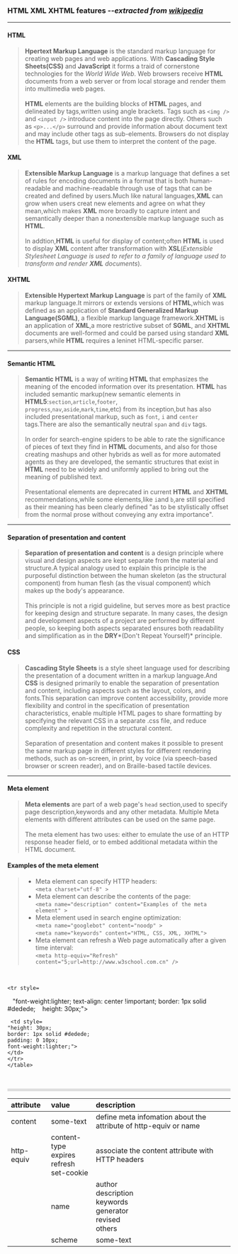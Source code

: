 ### HTML XML XHTML features *--extracted from [wikipedia](https://en.wikipedia.org/wiki/)*

---
#### HTML 
> **Hpertext Markup Language** is the standard markup language for creating web pages and web applications.
> With **Cascading Style Sheets(CSS)** and **JavaScript** it forms a traid of cornerstone technologies for the *World Wide Web*.
> Web browsers receive **HTML** documents from a web server or from local storage and render
> them into multimedia web pages. 
> <br/><br/>
> **HTML** elements are the building blocks of **HTML** pages, and delineated by tags,written using angle brackets.
> Tags such as `<img />` and `<input />` introduce content into the page directly. Others such as `<p>...</p>` surround and
> provide information about document text and may include other tags as sub-elements. Browsers do not display the **HTML**
> tags, but use them to interpret the content of the page.

#### XML
> **Extensible Markup Language** is a markup language that defines a set of rules for 
> encoding documents in a format that is both human-readable and machine-readable through
> use of tags that can be created and defined by users.Much like natural languages,**XML** can
> grow when users creat new elements and agree on what they mean,which makes **XML** more 
> broadly to capture intent and semantically deeper than a nonextensible markup language such as **HTML**.
> <br/><br/>
> In addtion,**HTML** is useful for display of content;often **HTML** is used to display **XML** content
> after transformation with **XSL**(*Extensible Stylesheet Language is used to refer to a family of language 
> used to transform and render **XML** documents*).

#### XHTML
> **Extensible Hypertext Markup Language** is part of the family of **XML** markup language.It mirrors or 
> extends versions of **HTML**,which was defined as an application of **Standard Generalized Markup Language(SGML)**,
> a flexible markup language framework.**XHTML** is an application of **XML**,a more restrictive subset of **SGML**, and
> **XHTML** documents are well-formed and could be parsed using standard **XML** parsers,while **HTML** requires a 
> leninet HTML-specific parser.

---
#### Semantic HTML
> **Semantic HTML** is a way of writing **HTML** that emphasizes the meaning of the encoded information over its presentation.
> **HTML** has included semantic markup(new semantic elements in **HTML5**:`section`,`article`,`footer`,<br/>
> `progress`,`nav`,`aside`,`mark`,`time`,etc) from its inception,but has also included presentational markup, such
> as `font`, `i` and `center` tags.There are also the semantically neutral `span` and `div` tags.
> <br/><br/>
> In order for search-engine spiders to be able to rate the significance of pieces of text they find in **HTML** documents,
> and also for those creating mashups and other hybrids as well as for more automated agents as they are developed, the
> semantic structures that exist in **HTML** need to be widely and uniformly applied to bring out the meaning of published 
> text.
> <br/><br/>
> Presentational elements are deprecated in current **HTML** and **XHTML** recommendations,while some elements,like `i`and
> `b`,are still specified as their meaning has been clearly defined "as to be stylistically offset from the normal prose 
> without conveying any extra importance".

---
#### Separation of presentation and content 
> **Separation of presentation and content** is a design principle where visual and design aspects are kept separate from
> the material and structure.A typical analogy used to explain this principle is the purposeful distinction between the
> human skeleton (as the structural component) from human flesh (as the visual component) which makes up the body's appearance.
> <br/><br/>
> This principle is not a rigid guideline, but serves more as best practice for keeping design and structure separate. 
> In many cases, the design and development aspects of a project are performed by different people, so keeping both aspects 
> separated ensures both readability and simplification as in the **DRY***(Don't Repeat Yourself)* principle.

#### CSS
> **Cascading Style Sheets** is a style sheet language used for describing the presentation of a document written in a markup
> language.And **CSS** is designed primarily to enable the separation of presentation and content, including aspects such as 
> the layout, colors, and fonts.This separation can improve content accessibility, provide more flexibility and control in 
> the specification of presentation characteristics, enable multiple HTML pages to share formatting by specifying the 
> relevant CSS in a separate .css file, and reduce complexity and repetition in the structural content.
> <br/><br/>
> Separation of presentation and content makes it possible to present the same markup page in different styles for different
> rendering methods, such as on-screen, in print, by voice (via speech-based browser or screen reader), and on Braille-based
> tactile devices.
---
#### Meta element
> **Meta elements** are part of a web page's `head` section,used to specify page description,keywords and any other metadata.
> Multiple Meta elements with different attributes can be used on the same page. <br/><br/>
> The meta element has two uses: either to emulate the use of an HTTP response header field, or to embed additional metadata
> within the HTML document.
#### Examples of the meta element
> - Meta element can specify HTTP headers:<br/>
> ` <meta charset="utf-8" > `
> - Meta element can describe the contents of the page:<br/>
> ` <meta name="description" content="Examples of the meta element" > `
> - Meta element used in search engine optimization:<br/>
> ` <meta name="googlebot" content="noodp" > ` <br/>
> ` <meta name="keywords" content="HTML, CSS, XML, XHTML"> `
> - Meta element can refresh a Web page automatically after a given time interval:<br/>
> ` <meta http-equiv="Refresh" content="5;url=http://www.w3school.com.cn" /> `
<br/>

   <table style=
    "width: 100%;
    max-width: 55em;
    border: 3px solid #dedede;
    margin: 15px auto;
    border-collapse: collapse; 
    empty-cells: show;">
    
    <tr style=
    "font-weight:lighter;
    text-align: center !important; 
    border: 1px solid #dedede;
    height: 30px;">
    
     <td style=
    "height: 30px;
    border: 1px solid #dedede;
    padding: 0 10px;
    font-weight:lighter;">
    </td> 
    </tr>
    </table>
    
   
  
  | attribute |value |description |
  |:---|:---|:---|
  | content   | some-text |  define meta infomation about the attribute of http-equiv or name  |  
  | http-equiv| content-type<br/>expires<br/>refresh<br/>set-cookie|associate the content attribute with HTTP headers|
  | name | author<br/>description<br/>keywords<br/>generator<br/>revised<br/>others|associate the content attribute with a name|
  | scheme| some-text | define the format used to translate the value of the content attribute|
  
  

